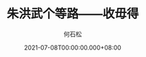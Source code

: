 ---
issue: 436
title: 朱洪武个等路――收毋得
author: 何石松
language: 海陸
date: 2021-07-08T00:00:00.000+08:00
topic: 諺語
difficulty: 2
wikidata: Q131449241
wikidata_link: https://www.wikidata.org/wiki/Q131449241
---